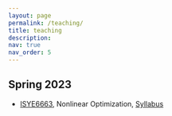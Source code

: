 ```yaml
---
layout: page
permalink: /teaching/
title: teaching
description: 
nav: true
nav_order: 5
---
```


## Spring 2023
 - [ISYE6663](https://oscar.gatech.edu/bprod/bwckctlg.p_display_courses?term_in=202302&one_subj=ISYE&sel_crse_strt=6663&sel_crse_end=6663&sel_subj=&sel_levl=&sel_schd=&sel_coll=&sel_divs=&sel_dept=&sel_attr=), Nonlinear Optimization, 
   [Syllabus](https://milzj.github.io/assets/pdf/ISYE6663-Syllabus-Spring-2023.pdf)
